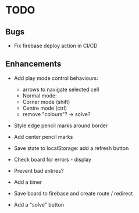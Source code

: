 # TODO

## Bugs

- Fix firebase deploy action in CI/CD

## Enhancements

- Add play mode control behaviours:
  - arrows to navigate selected cell
  - Normal mode:
  - Corner mode (shift)
  - Centre mode (ctrl)
  - remove "colours"? -> solve?
- Style edge pencil marks around border
- Add center pencil marks
- Save state to localStorage: add a refresh button

- Check board for errors - display
- Prevent bad entries?
- Add a timer
- Save board to firebase and create route / redirect
- Add a "solve" button
